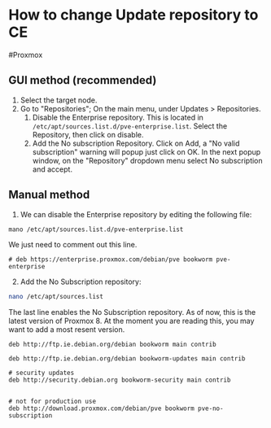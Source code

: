 # How to change Update repository to CE
#Proxmox 

## GUI method (recommended)
1. Select the target node.
2. Go to "Repositories"; On the main menu, under Updates > Repositories.
	1. Disable the Enterprise repository. This is located in `/etc/apt/sources.list.d/pve-enterprise.list`. Select the Repository, then click on disable.
	2. Add the No subscription Repository. Click on Add, a "No valid subscription" warning will popup just click on OK. In the next popup window, on the "Repository" dropdown menu select No subscription and accept.

## Manual method
1. We can disable the Enterprise repository by editing the following file:
```bash
mano /etc/apt/sources.list.d/pve-enterprise.list
```

We just need to comment out this line.
```
# deb https://enterprise.proxmox.com/debian/pve bookworm pve-enterprise
```

2. Add the No Subscription repository:
```bash
nano /etc/apt/sources.list
```

The last line enables the No Subscription repository. As of now, this is the latest version of Proxmox 8. At the moment you are reading this, you may want to add a most resent version.
```
deb http://ftp.ie.debian.org/debian bookworm main contrib

deb http://ftp.ie.debian.org/debian bookworm-updates main contrib

# security updates
deb http://security.debian.org bookworm-security main contrib


# not for production use
deb http://download.proxmox.com/debian/pve bookworm pve-no-subscription
```